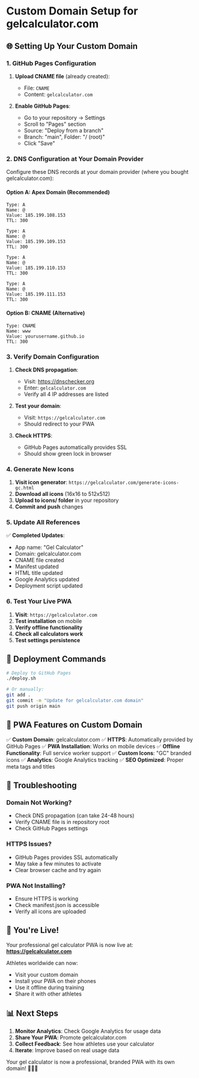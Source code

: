 # Custom Domain Setup for gelcalculator.com

## 🌐 Setting Up Your Custom Domain

### **1. GitHub Pages Configuration**

1. **Upload CNAME file** (already created):
   - File: `CNAME`
   - Content: `gelcalculator.com`

2. **Enable GitHub Pages**:
   - Go to your repository → Settings
   - Scroll to "Pages" section
   - Source: "Deploy from a branch"
   - Branch: "main", Folder: "/ (root)"
   - Click "Save"

### **2. DNS Configuration at Your Domain Provider**

Configure these DNS records at your domain provider (where you bought gelcalculator.com):

#### **Option A: Apex Domain (Recommended)**
```
Type: A
Name: @
Value: 185.199.108.153
TTL: 300

Type: A
Name: @
Value: 185.199.109.153
TTL: 300

Type: A
Name: @
Value: 185.199.110.153
TTL: 300

Type: A
Name: @
Value: 185.199.111.153
TTL: 300
```

#### **Option B: CNAME (Alternative)**
```
Type: CNAME
Name: www
Value: yourusername.github.io
TTL: 300
```

### **3. Verify Domain Configuration**

1. **Check DNS propagation**:
   - Visit: https://dnschecker.org
   - Enter: `gelcalculator.com`
   - Verify all 4 IP addresses are listed

2. **Test your domain**:
   - Visit: `https://gelcalculator.com`
   - Should redirect to your PWA

3. **Check HTTPS**:
   - GitHub Pages automatically provides SSL
   - Should show green lock in browser

### **4. Generate New Icons**

1. **Visit icon generator**: `https://gelcalculator.com/generate-icons-gc.html`
2. **Download all icons** (16x16 to 512x512)
3. **Upload to icons/ folder** in your repository
4. **Commit and push** changes

### **5. Update All References**

✅ **Completed Updates**:
- App name: "Gel Calculator"
- Domain: gelcalculator.com
- CNAME file created
- Manifest updated
- HTML title updated
- Google Analytics updated
- Deployment script updated

### **6. Test Your Live PWA**

1. **Visit**: `https://gelcalculator.com`
2. **Test installation** on mobile
3. **Verify offline functionality**
4. **Check all calculators work**
5. **Test settings persistence**

## 🚀 **Deployment Commands**

```bash
# Deploy to GitHub Pages
./deploy.sh

# Or manually:
git add .
git commit -m "Update for gelcalculator.com domain"
git push origin main
```

## 📱 **PWA Features on Custom Domain**

✅ **Custom Domain**: gelcalculator.com
✅ **HTTPS**: Automatically provided by GitHub Pages
✅ **PWA Installation**: Works on mobile devices
✅ **Offline Functionality**: Full service worker support
✅ **Custom Icons**: "GC" branded icons
✅ **Analytics**: Google Analytics tracking
✅ **SEO Optimized**: Proper meta tags and titles

## 🔧 **Troubleshooting**

### **Domain Not Working?**
- Check DNS propagation (can take 24-48 hours)
- Verify CNAME file is in repository root
- Check GitHub Pages settings

### **HTTPS Issues?**
- GitHub Pages provides SSL automatically
- May take a few minutes to activate
- Clear browser cache and try again

### **PWA Not Installing?**
- Ensure HTTPS is working
- Check manifest.json is accessible
- Verify all icons are uploaded

## 🎉 **You're Live!**

Your professional gel calculator PWA is now live at:
**https://gelcalculator.com**

Athletes worldwide can now:
- Visit your custom domain
- Install your PWA on their phones
- Use it offline during training
- Share it with other athletes

## 📊 **Next Steps**

1. **Monitor Analytics**: Check Google Analytics for usage data
2. **Share Your PWA**: Promote gelcalculator.com
3. **Collect Feedback**: See how athletes use your calculator
4. **Iterate**: Improve based on real usage data

Your gel calculator is now a professional, branded PWA with its own domain! 🏃‍♂️💪
